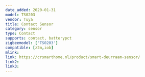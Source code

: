 ```yaml
---
date_added: 2020-01-31
model: TS0203
vendor: Tuya
title: Contact Sensor
category: sensor
type: Contact
supports: contact, batterypct
zigbeemodel: ['TS0203']
compatible: [z2m,iob]
mlink: 
link: https://crsmarthome.nl/product/smart-deurraam-sensor/
link2: 
link3: 
---
```

